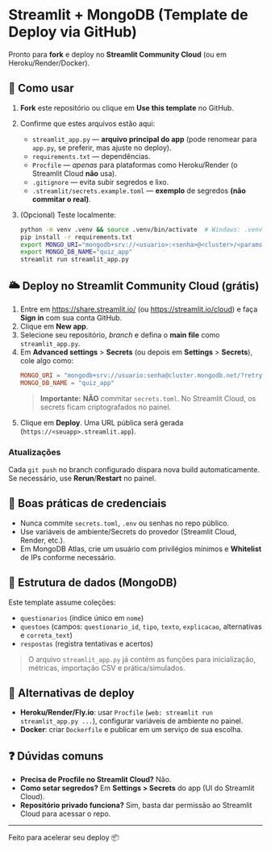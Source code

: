 # Streamlit + MongoDB (Template de Deploy via GitHub)

Pronto para **fork** e deploy no **Streamlit Community Cloud** (ou em Heroku/Render/Docker).

## 🚀 Como usar

1. **Fork** este repositório ou clique em **Use this template** no GitHub.
2. Confirme que estes arquivos estão aqui:
   - `streamlit_app.py` — **arquivo principal do app** (pode renomear para `app.py`, se preferir, mas ajuste no deploy).
   - `requirements.txt` — dependências.
   - `Procfile` — *apenas* para plataformas como Heroku/Render (o Streamlit Cloud **não** usa).
   - `.gitignore` — evita subir segredos e lixo.
   - `.streamlit/secrets.example.toml` — **exemplo** de segredos **(não commitar o real)**.

3. (Opcional) Teste localmente:
   ```bash
   python -m venv .venv && source .venv/bin/activate  # Windows: .venv\Scripts\activate
   pip install -r requirements.txt
   export MONGO_URI="mongodb+srv://<usuario>:<senha>@<cluster>/<params>"
   export MONGO_DB_NAME="quiz_app"
   streamlit run streamlit_app.py
   ```

## 🌥️ Deploy no Streamlit Community Cloud (grátis)
1. Entre em https://share.streamlit.io/ (ou https://streamlit.io/cloud) e faça **Sign in** com sua conta GitHub.
2. Clique em **New app**.
3. Selecione seu repositório, *branch* e defina o **main file** como `streamlit_app.py`.
4. Em **Advanced settings** > **Secrets** (ou depois em **Settings** > **Secrets**), cole algo como:
   ```toml
   MONGO_URI = "mongodb+srv://usuario:senha@cluster.mongodb.net/?retryWrites=true&w=majority"
   MONGO_DB_NAME = "quiz_app"
   ```
   > **Importante:** **NÃO** commitar `secrets.toml`. No Streamlit Cloud, os secrets ficam criptografados no painel.
5. Clique em **Deploy**. Uma URL pública será gerada (`https://<seuapp>.streamlit.app`).

### Atualizações
Cada `git push` no branch configurado dispara nova build automaticamente. Se necessário, use **Rerun**/**Restart** no painel.

## 🔐 Boas práticas de credenciais
- Nunca commite `secrets.toml`, `.env` ou senhas no repo público.
- Use variáveis de ambiente/Secrets do provedor (Streamlit Cloud, Render, etc.).
- Em MongoDB Atlas, crie um usuário com privilégios mínimos e **Whitelist** de IPs conforme necessário.

## 🧩 Estrutura de dados (MongoDB)
Este template assume coleções:
- `questionarios` (índice único em `nome`)
- `questoes` (campos: `questionario_id`, `tipo`, `texto`, `explicacao`, alternativas e `correta_text`)
- `respostas` (registra tentativas e acertos)

> O arquivo `streamlit_app.py` já contém as funções para inicialização, métricas, importação CSV e prática/simulados.

## 🧰 Alternativas de deploy
- **Heroku/Render/Fly.io**: usar `Procfile` (`web: streamlit run streamlit_app.py ...`), configurar variáveis de ambiente no painel.
- **Docker**: criar `Dockerfile` e publicar em um serviço de sua escolha.

## ❓ Dúvidas comuns
- **Precisa de Procfile no Streamlit Cloud?** Não.
- **Como setar segredos?** Em **Settings > Secrets** do app (UI do Streamlit Cloud).
- **Repositório privado funciona?** Sim, basta dar permissão ao Streamlit Cloud para acessar o repo.

---
Feito para acelerar seu deploy 📦
